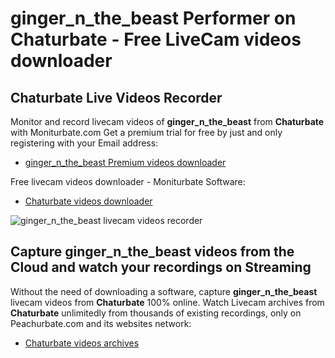 # ginger_n_the_beast Performer on Chaturbate - Free LiveCam videos downloader

## Chaturbate Live Videos Recorder

Monitor and record livecam videos of **ginger_n_the_beast** from **Chaturbate** with Moniturbate.com
Get a premium trial for free by just and only registering with your Email address:
* [ginger_n_the_beast Premium videos downloader](https://moniturbate.com/request-demo-licence-key.html)

Free livecam videos downloader - Moniturbate Software:
* [Chaturbate videos downloader](https://moniturbate.com/moniturbate-download-software.html)

![ginger_n_the_beast livecam videos recorder](https://peachurnet.com/templates/moniturbate-software.png)


## Capture ginger_n_the_beast videos from the Cloud and watch your recordings on Streaming

Without the need of downloading a software, capture **ginger_n_the_beast** livecam videos from **Chaturbate** 100% online.
Watch Livecam archives from **Chaturbate** unlimitedly from thousands of existing recordings, only on Peachurbate.com and its websites network:
* [Chaturbate videos archives](https://peachurnet.com/)